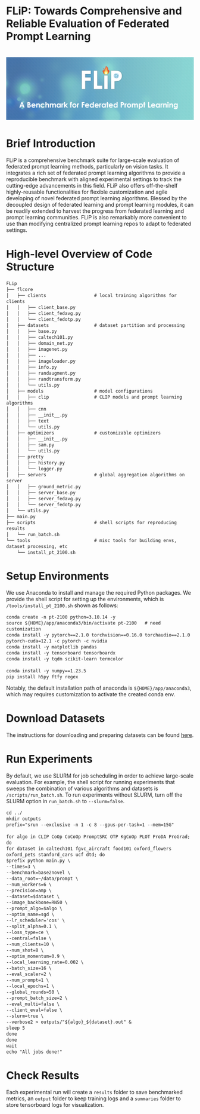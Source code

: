 # FLiP: Towards Comprehensive and Reliable Evaluation of Federated Prompt Learning
<h1 align="center">
    <img src='./assets/FLiP_logo.png'>
</h1>

# Brief Introduction  
FLiP is a comprehensive benchmark suite for large-scale evaluation of federated prompt learning methods, particularly on vision tasks. 
It integrates a rich set of federated prompt learning algorithms to provide a reproducible benchmark with aligned experimental settings to track the cutting-edge advancements in this field. 
FLiP also offers off-the-shelf highly-reusable functionalities for flexible customization and agile developing of novel federated prompt learning algorithms.
Blessed by the decoupled design of federated learning and prompt learning modules,
it can be readily extended to harvest the progress from federated learning and prompt learning communities.
FLiP is also remarkably more convenient to use than modifying centralized prompt learning repos to adapt to federated settings.

# High-level Overview of Code Structure  
```
FLip
├── flcore
│   ├── clients                  # local training algorithms for clients
│   │   ├── client_base.py
│   │   ├── client_fedavg.py
│   │   └── client_fedotp.py
│   ├── datasets                 # dataset partition and processing
│   │   ├── base.py
│   │   ├── caltech101.py
│   │   ├── domain_net.py
│   │   ├── imagenet.py
│   │   ├── ...
│   │   ├── imageloader.py
│   │   ├── info.py
│   │   ├── randaugment.py
│   │   ├── randtransform.py
│   │   └── utils.py
│   ├── models                   # model configurations
│   │   ├── clip                 # CLIP models and prompt learning algorithms
│   │   ├── cnn
│   │   ├── __init__.py
│   │   ├── text
│   │   └── utils.py
│   ├── optimizers               # customizable optimizers
│   │   ├── __init__.py
│   │   ├── sam.py
│   │   └── utils.py
│   ├── pretty
│   │   ├── history.py
│   │   └── logger.py
│   ├── servers                  # global aggregation algorithms on server
│   │   ├── ground_metric.py
│   │   ├── server_base.py
│   │   ├── server_fedavg.py
│   │   └── server_fedotp.py
│   └── utils.py
├── main.py
├── scripts                      # shell scripts for reproducing results
│   └── run_batch.sh
└── tools                        # misc tools for building envs, dataset processing, etc
    └── install_pt_2100.sh
```

# Setup Environments  
We use Anaconda to install and manage the required Python packages.
We provide the shell script for setting up the environments, which is `/tools/install_pt_2100.sh` shown as follows:

```
conda create -n pt-2100 python=3.10.14 -y
source ${HOME}/app/anaconda3/bin/activate pt-2100   # need customization
conda install -y pytorch==2.1.0 torchvision==0.16.0 torchaudio==2.1.0 pytorch-cuda=12.1 -c pytorch -c nvidia
conda install -y matplotlib pandas
conda install -y tensorboard tensorboardx
conda install -y tqdm scikit-learn termcolor

conda install -y numpy==1.23.5
pip install h5py ftfy regex
```
Notably, the default installation path of anaconda is `${HOME}/app/anaconda3`,
which may requires customization to activate the created conda env.


# Download Datasets  
The instructions for downloading and preparing datasets can be found [here](https://github.com/KaiyangZhou/CoOp/blob/main/DATASETS.md).

# Run Experiments
By default, we use SLURM for job scheduling in order to achieve large-scale evaluation.
For example, the shell script for running experiments that sweeps the combination of 
various algorithms and datasets is `/scripts/run_batch.sh`.
To run experiments without SLURM, 
turn off the SLURM option in `run_batch.sh` to  `--slurm=false`.

```
cd ../
mkdir outputs
prefix="srun --exclusive -n 1 -c 8 --gpus-per-task=1 --mem=15G"

for algo in CLIP CoOp CoCoOp PromptSRC OTP KgCoOp PLOT ProDA ProGrad; do
for dataset in caltech101 fgvc_aircraft food101 oxford_flowers oxford_pets stanford_cars ucf dtd; do
$prefix python main.py \
--times=3 \
--benchmark=base2novel \
--data_root=~/data/prompt \
--num_workers=6 \
--precision=amp \
--dataset=$dataset \
--image_backbone=RN50 \
--prompt_algo=$algo \
--optim_name=sgd \
--lr_scheduler='cos' \
--split_alpha=0.1 \
--loss_type=ce \
--central=false \
--num_clients=10 \
--num_shot=8 \
--optim_momentum=0.9 \
--local_learning_rate=0.002 \
--batch_size=16 \
--eval_scaler=2 \
--num_prompt=1 \
--local_epochs=1 \
--global_rounds=50 \
--prompt_batch_size=2 \
--eval_multi=false \
--client_eval=false \
--slurm=true \
--verbose2 > outputs/"${algo}_${dataset}.out" &
sleep 5
done
done
wait
echo "All jobs done!"
```

# Check Results
Each experimental run will create a `results` folder to save benchmarked metrics,
an `output` folder to keep training logs and a `summaries` folder to store
tensorboard logs for visualization.